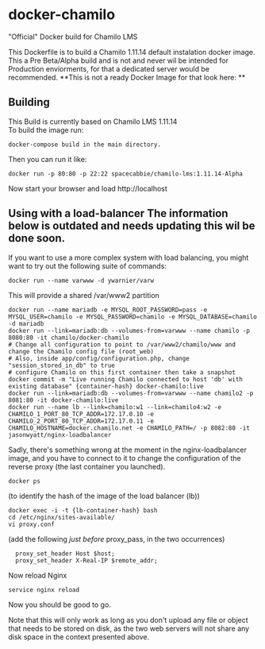 # docker-chamilo
"Official" Docker build for Chamilo LMS

This Dockerfile is to build a Chamilo 1.11.14 default instalation docker image.
This a Pre Beta/Alpha build and is not and never wil be intended for Production enviorments, for that a dedicated server would be recommended.
**This is not a ready Docker Image for that look here: **

## Building

This Build is currently based on Chamilo LMS 1.11.14  
To build the image run:
```
docker-compose build in the main directory.
```
Then you can run it like:
```
docker run -p 80:80 -p 22:22 spacecabbie/chamilo-lms:1.11.14-Alpha
```

Now start your browser and load http://localhost

## Using with a load-balancer The information below is outdated and needs updating this wil be done soon.

If you want to use a more complex system with load balancing, you might want to try out the following suite of commands:

```
docker run --name varwww -d ywarnier/varw
```

This will provide a shared /var/www2 partition

```
docker run --name mariadb -e MYSQL_ROOT_PASSWORD=pass -e MYSQL_USER=chamilo -e MYSQL_PASSWORD=chamilo -e MYSQL_DATABASE=chamilo -d mariadb
docker run --link=mariadb:db --volumes-from=varwww --name chamilo -p 8080:80 -it chamilo/docker-chamilo
# Change all configuration to point to /var/www2/chamilo/www and change the Chamilo config file (root_web)
# Also, inside app/config/configuration.php, change "session_stored_in_db" to true
# configure Chamilo on this first container then take a snapshot
docker commit -m "Live running Chamilo connected to host 'db' with existing database" {container-hash} docker-chamilo:live
docker run --link=mariadb:db --volumes-from=varwww --name chamilo2 -p 8081:80 -it docker-chamilo:live
docker run --name lb --link=chamilo:w1 --link=chamilo4:w2 -e CHAMILO_1_PORT_80_TCP_ADDR=172.17.0.10 -e CHAMILO_2_PORT_80_TCP_ADDR=172.17.0.11 -e CHAMILO_HOSTNAME=docker.chamilo.net -e CHAMILO_PATH=/ -p 8082:80 -it jasonwyatt/nginx-loadbalancer
```

Sadly, there's something wrong at the moment in the nginx-loadbalancer image, and you have to connect to it to change the configuration of the reverse proxy (the last container you launched).

```
docker ps
```

(to identify the hash of the image of the load balancer (lb))

```
docker exec -i -t {lb-container-hash} bash
cd /etc/nginx/sites-available/
vi proxy.conf
```

(add the following *just before* proxy_pass, in the two occurrences)

```
  proxy_set_header Host $host;
  proxy_set_header X-Real-IP $remote_addr;
```

Now reload Nginx

```
service nginx reload
```

Now you should be good to go.

Note that this will only work as long as you don't upload any file or object that needs to be stored on disk, as the two web servers will not share any disk space in the context presented above.
